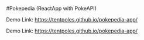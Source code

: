 #Pokepedia (ReactApp with PokeAPI) 

Demo Link: https://tentpoles.github.io/pokepedia-app/

Demo Link: https://tentpoles.github.io/pokepedia-app/
